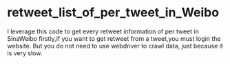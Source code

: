 # retweet_list_of_per_tweet_in_Weibo
I leverage this code to get every retweet information of per tweet in SinaWeibo
firstly,if you want to get retweet from a tweet,you must login the website. But you do not need to use webdriver to crawl data, just because it is very slow.
